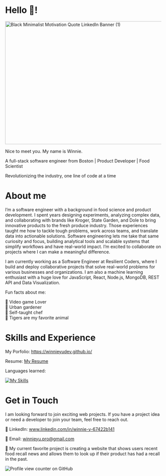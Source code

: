 # Hello 👋! 
<img width="1584" height="396" alt="Black Minimalist Motivation Quote LinkedIn Banner (1)" src="https://github.com/user-attachments/assets/5825389f-d845-403b-9a85-dcdad575d852" />

Nice to meet you. My name is Winnie. 

A full-stack software engineer from Boston | Product Developer | Food Scientist 

Revolutionizing the industry, one line of code at a time

# About me

I’m a software engineer with a background in food science and product development. I spent years designing experiments, analyzing complex data, and collaborating with brands like Kroger, State Garden, and Dole to bring innovative products to the fresh produce industry. Those experiences taught me how to tackle tough problems, work across teams, and translate data into actionable solutions. Software engineering lets me take that same curiosity and focus, building analytical tools and scalable systems that simplify workflows and have real-world impact. I’m excited to collaborate on projects where I can make a meaningful difference.

I am currently working as a Software Engineer at Resilient Coders, where I build and deploy collaborative projects that solve real-world problems for various businesses and organizations. I am also a machine learning enthusiast with a huge love for JavaScript, React, Node.js, MongoDB, REST API and Data Visualization.

Fun facts about me:

👾 Video game Lover \
🌱 Urban gardener \
🍲 Self-taught chef \
🐯 Tigers are my favorite animal 

# Skills and Experience

My Porfolio: https://winnieyudev.github.io/

Resume: [My Resume](https://github.com/user-attachments/files/22784813/SWE.Winnie.Yu.Resume.3.pdf)



Languages learned:

[![My Skills](https://skillicons.dev/icons?i=js,html,css,react,vite,nodejs,express,mongo,stackoverflow,vscode,wordpress)](https://skillicons.dev)

# Get in Touch

I am looking forward to join exciting web projects. If you have a project idea or need a developer to join your team, feel free to reach out.

💼 LinkedIn: www.linkedin.com/in/winnie-y-67422b141

📧 Email: winnieyu.pro@gmail.com

💎 My current favorite project is creating a website that shows users recent food recall news and allows them to look up if their product has had a recall in the past.

![Profile view counter on GitHub](https://komarev.com/ghpvc/?username=WinnieYuDev)


